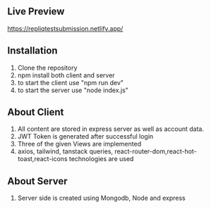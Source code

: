 ## Live Preview

https://repliqtestsubmission.netlify.app/

## Installation

1. Clone the repository
2. npm install both client and server
3. to start the client use "npm run dev"
4. to start the server use "node index.js"

## About Client

1. All content are stored in express server as well as account data.
2. JWT Token is generated after successful login
3. Three of the given Views are implemented
4. axios, tailwind, tanstack queries, react-router-dom,react-hot-toast,react-icons technologies are used

## About Server

1. Server side is created using Mongodb, Node and express
